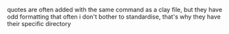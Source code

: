 quotes are often added with the same command as a clay file, but they
have odd formatting that often i don't bother to standardise, that's
why they have their specific directory
